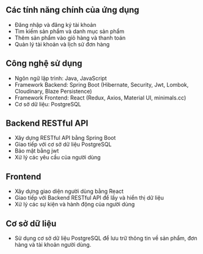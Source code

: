 ## Các tính năng chính của ứng dụng

- Đăng nhập và đăng ký tài khoản
- Tìm kiếm sản phẩm và danh mục sản phẩm
- Thêm sản phẩm vào giỏ hàng và thanh toán
- Quản lý tài khoản và lịch sử đơn hàng

## Công nghệ sử dụng

- Ngôn ngữ lập trình: Java, JavaScript
- Framework Backend: Spring Boot (Hibernate, Security, Jwt, Lombok, Cloudinary, Blaze Persistence)
- Framework Frontend: React (Redux, Axios, Material UI, minimals.cc)
- Cơ sở dữ liệu: PostgreSQL

## Backend RESTful API

- Xây dựng RESTful API bằng Spring Boot
- Giao tiếp với cơ sở dữ liệu PostgreSQL
- Bảo mật bằng jwt
- Xử lý các yêu cầu của người dùng

## Frontend

- Xây dựng giao diện người dùng bằng React
- Giao tiếp với Backend RESTful API để lấy và hiển thị dữ liệu
- Xử lý các sự kiện và hành động của người dùng

## Cơ sở dữ liệu

- Sử dụng cơ sở dữ liệu PostgreSQL để lưu trữ thông tin về sản phẩm, đơn hàng và tài khoản người dùng.
